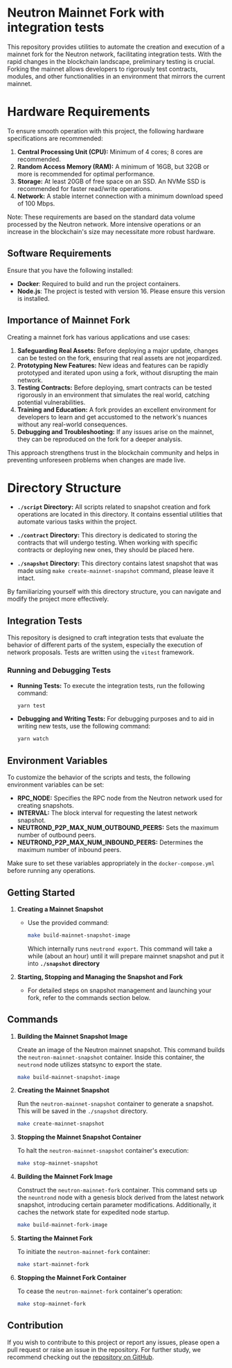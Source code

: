 # Neutron Mainnet Fork with integration tests

This repository provides utilities to automate the creation and execution of a mainnet fork for the Neutron network, facilitating integration tests. With the rapid changes in the blockchain landscape, preliminary testing is crucial. Forking the mainnet allows developers to rigorously test contracts, modules, and other functionalities in an environment that mirrors the current mainnet.

# Hardware Requirements

To ensure smooth operation with this project, the following hardware specifications are recommended:

1. **Central Processing Unit (CPU):** Minimum of 4 cores; 8 cores are recommended.
2. **Random Access Memory (RAM):** A minimum of 16GB, but 32GB or more is recommended for optimal performance.
3. **Storage:** At least 20GB of free space on an SSD. An NVMe SSD is recommended for faster read/write operations.
4. **Network:** A stable internet connection with a minimum download speed of 100 Mbps.

Note: These requirements are based on the standard data volume processed by the Neutron network. More intensive operations or an increase in the blockchain's size may necessitate more robust hardware.

## Software Requirements

Ensure that you have the following installed:

- **Docker**: Required to build and run the project containers.
- **Node.js**: The project is tested with version 16. Please ensure this version is installed.

## Importance of Mainnet Fork

Creating a mainnet fork has various applications and use cases:

1. **Safeguarding Real Assets:** Before deploying a major update, changes can be tested on the fork, ensuring that real assets are not jeopardized.
2. **Prototyping New Features:** New ideas and features can be rapidly prototyped and iterated upon using a fork, without disrupting the main network.
3. **Testing Contracts:** Before deploying, smart contracts can be tested rigorously in an environment that simulates the real world, catching potential vulnerabilities.
4. **Training and Education:** A fork provides an excellent environment for developers to learn and get accustomed to the network's nuances without any real-world consequences.
5. **Debugging and Troubleshooting:** If any issues arise on the mainnet, they can be reproduced on the fork for a deeper analysis.

This approach strengthens trust in the blockchain community and helps in preventing unforeseen problems when changes are made live.

# Directory Structure

- **`./script` Directory:** All scripts related to snapshot creation and fork operations are located in this directory. It contains essential utilities that automate various tasks within the project.

- **`./contract` Directory:** This directory is dedicated to storing the contracts that will undergo testing. When working with specific contracts or deploying new ones, they should be placed here.

- **`./snapshot` Directory:** This directory contains latest snapshot that was made using `make create-mainnet-snapshot` command, please leave it intact.

By familiarizing yourself with this directory structure, you can navigate and modify the project more effectively.

## Integration Tests

This repository is designed to craft integration tests that evaluate the behavior of different parts of the system, especially the execution of network proposals. Tests are written using the `vitest` framework.

### Running and Debugging Tests

- **Running Tests:** To execute the integration tests, run the following command:
  ```bash
  yarn test
  ```

- **Debugging and Writing Tests:** For debugging purposes and to aid in writing new tests, use the following command:
  ```bash
  yarn watch
  ```

## Environment Variables

To customize the behavior of the scripts and tests, the following environment variables can be set:

- **RPC_NODE:** Specifies the RPC node from the Neutron network used for creating snapshots.
- **INTERVAL:** The block interval for requesting the latest network snapshot.
- **NEUTROND_P2P_MAX_NUM_OUTBOUND_PEERS:** Sets the maximum number of outbound peers.
- **NEUTROND_P2P_MAX_NUM_INBOUND_PEERS:** Determines the maximum number of inbound peers.

Make sure to set these variables appropriately in the `docker-compose.yml` before running any operations.

## Getting Started

1. **Creating a Mainnet Snapshot**
   - Use the provided command:
     ```bash
     make build-mainnet-snapshot-image
     ```
     Which internally runs `neutrond export`. This command will take a while (about an hour) until it will prepare mainnet snapshot and put it into **`./snapshot` directory**

2. **Starting, Stopping and Managing the Snapshot and Fork**
   - For detailed steps on snapshot management and launching your fork, refer to the commands section below.

## Commands

1. **Building the Mainnet Snapshot Image**

   Create an image of the Neutron mainnet snapshot. This command builds the `neutron-mainnet-snapshot` container. Inside this container, the `neutrond` node utilizes statsync to export the state.

   ```bash
   make build-mainnet-snapshot-image
   ```

2. **Creating the Mainnet Snapshot**

   Run the `neutron-mainnet-snapshot` container to generate a snapshot. This will be saved in the `./snapshot` directory.

   ```bash
   make create-mainnet-snapshot
   ```

3. **Stopping the Mainnet Snapshot Container**

   To halt the `neutron-mainnet-snapshot` container's execution:

   ```bash
   make stop-mainnet-snapshot
   ```

4. **Building the Mainnet Fork Image**

   Construct the `neutron-mainnet-fork` container. This command sets up the `neuntrond` node with a genesis block derived from the latest network snapshot, introducing certain parameter modifications. Additionally, it caches the network state for expedited node startup.

   ```bash
   make build-mainnet-fork-image
   ```

5. **Starting the Mainnet Fork**

   To initiate the `neutron-mainnet-fork` container:

   ```bash
   make start-mainnet-fork
   ```

6. **Stopping the Mainnet Fork Container**

   To cease the `neutron-mainnet-fork` container's operation:

   ```bash
   make stop-mainnet-fork
   ```

## Contribution

If you wish to contribute to this project or report any issues, please open a pull request or raise an issue in the repository. For further study, we recommend checking out the [repository on GitHub](https://github.com/neutron-org/mainnet-fork-tests).


